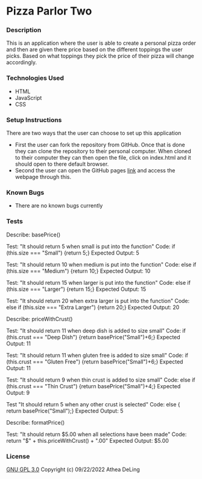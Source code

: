 # Pizza Parlor Two

### Description
This is an application where the user is able to create a personal pizza order and then are given there price based on the different toppings the user picks. Based on what toppings they pick the price of their pizza will change accordingly.
### Technologies Used
* HTML
* JavaScript
* CSS
### Setup Instructions
There are two ways that the user can choose to set up this application
  * First the user can fork the repository from GitHub. Once that is done they can clone the repository to their personal computer. When cloned to their computer they can then open the file, click on index.html and it should open to there default browser.
  * Second the user can open the GitHub pages [link](https://aldeling.github.io/pizza-parlor-two/) and access the webpage through this.

### Known Bugs
* There are no known bugs currently
### Tests
Describe: basePrice()

Test: "It should return 5 when small is put into the function"
Code: if (this.size === "Small") {return 5;}
Expected Output: 5

Test: "It should return 10 when medium is put into the function"
Code: else if (this.size === "Medium") {return 10;}
Expected Output: 10

Test: "It should return 15 when larger is put into the function"
Code: else if (this.size === "Larger") {return 15;}
Expected Output: 15

Test: "It should return 20 when extra larger is put into the function"
Code: else if (this.size === "Extra Larger") {return 20;}
Expected Output: 20

Describe: priceWithCrust()

Test: "It should return 11 when deep dish is added to size small"
Code: if (this.crust === "Deep Dish") {return basePrice("Small")+6;}
Expected Output: 11

Test: "It should return 11 when gluten free is added to size small"
Code: if (this.crust === "Gluten Free") {return basePrice("Small")+6;}
Expected Output: 11

Test: "It should return 9 when thin crust is added to size small"
Code: else if (this.crust === "Thin Crust") {return basePrice("Small")+4;}
Expected Output: 9

Test "It should return 5 when any other crust is selected"
Code: else { return basePrice("Small");}
Expected Output: 5

Describe: formatPrice()

Test: "It should return $5.00 when all selections have been made"
Code: return "$" + this.priceWithCrust() + ".00"
Expected Output: $5.00

### License
[GNU GPL 3.0](https://choosealicense.com/licenses/gpl-3.0/) Copyright (c) 09/22/2022 Athea DeLing